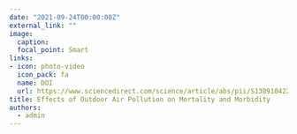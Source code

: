 ```yaml
---
date: "2021-09-24T00:00:00Z"
external_link: ""
image:
  caption: 
  focal_point: Smart
links:
- icon: photo-video
  icon_pack: fa
  name: DOI
  url: https://www.sciencedirect.com/science/article/abs/pii/S1309104220303044?via%3Dihub
title: Effects of Outdoor Air Pollution on Mortality and Morbidity
authors: 
  - admin
---
```

